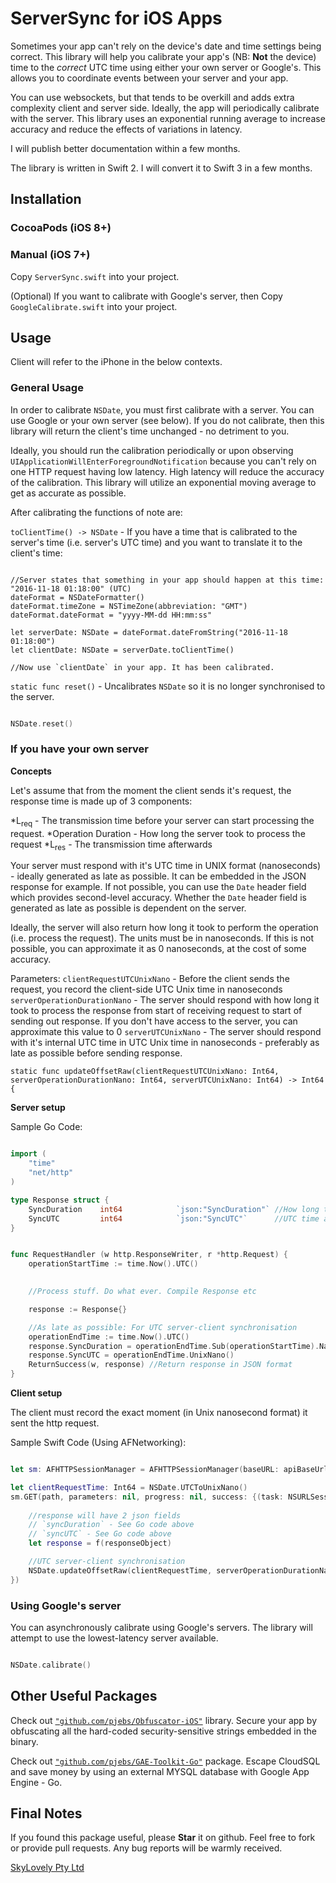 ServerSync for iOS Apps
============================

Sometimes your app can't rely on the device's date and time settings being correct.
This library will help you calibrate your app's (NB: **Not** the device) time to the _correct_ UTC time using either your own server or Google's.
This allows you to coordinate events between your server and your app.


You can use websockets, but that tends to be overkill and adds extra complexity client and server side. Ideally, the app will periodically calibrate with the server. This library uses an exponential running average to increase accuracy and reduce the effects of variations in latency.


I will publish better documentation within a few months.

The library is written in Swift 2. I will convert it to Swift 3 in a few months.


Installation
-------------

### CocoaPods (iOS 8+)

<Not set up yet>

### Manual (iOS 7+)

Copy `ServerSync.swift` into your project.

(Optional) If you want to calibrate with Google's server, then Copy `GoogleCalibrate.swift` into your project.

Usage
-----

Client will refer to the iPhone in the below contexts.

### General Usage

In order to calibrate `NSDate`, you must first calibrate with a server. You can use Google or your own server (see below).
If you do not calibrate, then this library will return the client's time unchanged - no detriment to you.

Ideally, you should run the calibration periodically or upon observing `UIApplicationWillEnterForegroundNotification` because you can't rely on one HTTP request having low latency. High latency will reduce the accuracy of the calibration. This library will utilize an exponential moving average to get as accurate as possible.

After calibrating the functions of note are:

`toClientTime() -> NSDate` - If you have a time that is calibrated to the server's time (i.e. server's UTC time) and you want to translate it to the client's time:


```

//Server states that something in your app should happen at this time: "2016-11-18 01:18:00" (UTC)
dateFormat = NSDateFormatter()
dateFormat.timeZone = NSTimeZone(abbreviation: "GMT")
dateFormat.dateFormat = "yyyy-MM-dd HH:mm:ss"

let serverDate: NSDate = dateFormat.dateFromString("2016-11-18 01:18:00")
let clientDate: NSDate = serverDate.toClientTime()

//Now use `clientDate` in your app. It has been calibrated.

```


`static func reset()` - Uncalibrates `NSDate` so it is no longer synchronised to the server.

```swift

NSDate.reset()

```


### If you have your own server


**Concepts**

Let's assume that from the moment the client sends it's request, the response time is made up of 3 components:

*L<sub>req</sub> - The transmission time before your server can start processing the request.
*Operation Duration - How long the server took to process the request
*L<sub>res</sub> - The transmission time afterwards

Your server must respond with it's UTC time in UNIX format (nanoseconds) - ideally generated as late as possible.
It can be embedded in the JSON response for example. If not possible, you can use the `Date` header field which provides second-level accuracy.
Whether the `Date` header field is generated as late as possible is dependent on the server.

Ideally, the server will also return how long it took to perform the operation (i.e. process the request). The units must be in nanoseconds.
If this is not possible, you can approximate it as 0 nanoseconds, at the cost of some accuracy.


Parameters:
`clientRequestUTCUnixNano` - Before the client sends the request, you record the client-side UTC Unix time in nanoseconds
`serverOperationDurationNano` - The server should respond with how long it took to process the response from start of receiving request to start of sending out response. If you don't have access to the server, you can approximate this value to 0
`serverUTCUnixNano` - The server should respond with it's internal UTC time in UTC Unix time in nanoseconds - preferably as late as possible before sending response.

`static func updateOffsetRaw(clientRequestUTCUnixNano: Int64, serverOperationDurationNano: Int64, serverUTCUnixNano: Int64) -> Int64 {`


**Server setup**

Sample Go Code:

```go

import (
	"time"
	"net/http"
)

type Response struct {
	SyncDuration    int64            `json:"SyncDuration"` //How long the request took to process in nanoseconds
	SyncUTC         int64            `json:"SyncUTC"`      //UTC time at end of response in UNIX time (nanoseconds)
}


func RequestHandler (w http.ResponseWriter, r *http.Request) {
	operationStartTime := time.Now().UTC()
	

	//Process stuff. Do what ever. Compile Response etc

	response := Response{}

	//As late as possible: For UTC server-client synchronisation
	operationEndTime := time.Now().UTC()
	response.SyncDuration = operationEndTime.Sub(operationStartTime).Nanoseconds()
	response.SyncUTC = operationEndTime.UnixNano()
	ReturnSuccess(w, response) //Return response in JSON format
}

```

**Client setup**


The client must record the exact moment (in Unix nanosecond format) it sent the http request.

Sample Swift Code (Using AFNetworking):

```swift

let sm: AFHTTPSessionManager = AFHTTPSessionManager(baseURL: apiBaseUrl)

let clientRequestTime: Int64 = NSDate.UTCToUnixNano()
sm.GET(path, parameters: nil, progress: nil, success: {(task: NSURLSessionDataTask, responseObject: AnyObject?) -> Void in
	
	//response will have 2 json fields
	// `syncDuration` - See Go code above
	// `syncUTC` - See Go code above
	let response = f(responseObject)

	//UTC server-client synchronisation
    NSDate.updateOffsetRaw(clientRequestTime, serverOperationDurationNano: response.syncDuration, serverUTCUnixNano: response.syncUTC)
})


```


### Using Google's server

You can asynchronously calibrate using Google's servers. The library will attempt to use the lowest-latency server available.


```swift

NSDate.calibrate()

```



Other Useful Packages
------------

Check out [`"github.com/pjebs/Obfuscator-iOS"`](https://github.com/pjebs/Obfuscator-iOS) library. Secure your app by obfuscating all the hard-coded security-sensitive strings embedded in the binary.


Check out [`"github.com/pjebs/GAE-Toolkit-Go"`](https://github.com/pjebs/GAE-Toolkit-Go) package. Escape CloudSQL and save money by using an external MYSQL database with Google App Engine - Go.

Final Notes
------------

If you found this package useful, please **Star** it on github. Feel free to fork or provide pull requests. Any bug reports will be warmly received.


[SkyLovely Pty Ltd](http://www.skylove.ly)

```
